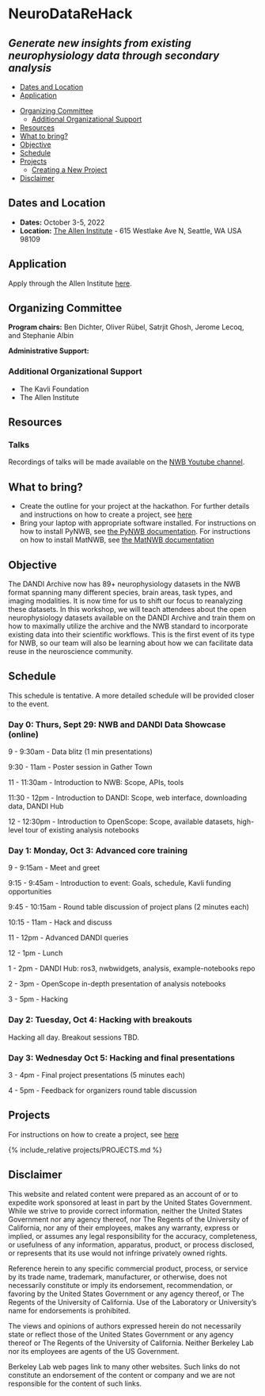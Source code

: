 # NeuroDataReHack
## *Generate new insights from existing neurophysiology data through secondary analysis*

  * [Dates and Location](#dates-and-location)
  * [Application](#application)
<!-- * [Logistics](#logistics) -->
  * [Organizing Committee](#organizing-committee)
    * [Additional Organizational Support](#additional-organizational-support)
  * [Resources](#resources)
  * [What to bring?](#what-to-bring)
  * [Objective](#objective)
  * [Schedule](#schedule)
  * [Projects](#projects)
     * [Creating a New Project](projects/README.md)
  * [Disclaimer](#disclaimer)
  
## Dates and Location

- **Dates:** October 3-5, 2022
- **Location:** [The Allen Institute](https://alleninstitute.org/) - 615 Westlake Ave N, Seattle, WA USA 98109

## Application

Apply through the Allen Institute [here](https://alleninstitute.org/what-we-do/brain-science/events-training/2022-neurodatarehack-hackathon/).

<!--
## Logistics

**Housing:** 

**Travel:** 

-->

## Organizing Committee

**Program chairs:** Ben Dichter, Oliver Rübel, Satrjit Ghosh, Jerome Lecoq, and Stephanie Albin

**Administrative Support:** 

### Additional Organizational Support

- The Kavli Foundation
- The Allen Institute

## Resources

### Talks

Recordings of talks will be made available on the [NWB Youtube channel](https://www.youtube.com/channel/UCfD_mU-EFz135a9TpNFJP5A).

## What to bring?

* Create the outline for your project at the hackathon. For further details and instructions on how to create a project, see [here](projects/README.md)
* Bring your laptop with appropriate software installed. For instructions on how to install PyNWB, see [the PyNWB documentation](http://pynwb.readthedocs.io/en/latest/getting_started.html#installation). For instructions on how to install MatNWB, see [the MatNWB documentation](https://github.com/NeurodataWithoutBorders/matnwb/blob/master/README.md)

## Objective

The DANDI Archive now has 89+ neurophysiology datasets in the NWB format spanning many different species, brain 
areas, task types, and imaging modalities. It is now time for us to shift our focus to reanalyzing these datasets. 
In this workshop, we will teach attendees about the open neurophysiology datasets available on the DANDI Archive and 
train them on how to maximally utilize the archive and the NWB standard to incorporate existing data into their 
scientific workflows. This is the first event of its type for NWB, so our team will also be learning 
about how we can facilitate data reuse in the neuroscience community.

## Schedule

This schedule is tentative. A more detailed schedule will be provided closer to the event.

### Day 0: Thurs, Sept 29: NWB and DANDI Data Showcase (online)

9 - 9:30am - Data blitz (1 min presentations)

9:30 - 11am - Poster session in Gather Town

11 - 11:30am - Introduction to NWB: Scope, APIs, tools

11:30 - 12pm - Introduction to DANDI: Scope, web interface, downloading data, DANDI Hub

12 - 12:30pm - Introduction to OpenScope: Scope, available datasets, high-level tour of existing analysis notebooks

### Day 1: Monday, Oct 3: Advanced core training

9 - 9:15am - Meet and greet

9:15 - 9:45am - Introduction to event: Goals, schedule, Kavli funding opportunities

9:45 - 10:15am - Round table discussion of project plans (2 minutes each)

10:15 - 11am - Hack and discuss

11 - 12pm - Advanced DANDI queries

12 - 1pm - Lunch

1 - 2pm - DANDI Hub: ros3, nwbwidgets, analysis, example-notebooks repo

2 - 3pm - OpenScope in-depth presentation of analysis notebooks

3 - 5pm - Hacking


### Day 2: Tuesday, Oct 4: Hacking with breakouts

Hacking all day. Breakout sessions TBD.


### Day 3: Wednesday Oct 5: Hacking and final presentations

3 - 4pm - Final project presentations (5 minutes each)

4 - 5pm - Feedback for organizers round table discussion


## Projects

<a name="ProjectsList"/>

For instructions on how to create a project, see [here](projects/README.md)

{% include_relative projects/PROJECTS.md %}

## Disclaimer

This website and related content were prepared as an account of or to expedite work sponsored at least in part by the United States Government. While we strive to provide correct information, neither the United States Government nor any agency thereof, nor The Regents of the University of California, nor any of their employees, makes any warranty, express or implied, or assumes any legal responsibility for the accuracy, completeness, or usefulness of any information, apparatus, product, or process disclosed, or represents that its use would not infringe privately owned rights.

Reference herein to any specific commercial product, process, or service by its trade name, trademark, manufacturer, or otherwise, does not necessarily constitute or imply its endorsement, recommendation, or favoring by the United States Government or any agency thereof, or The Regents of the University of California.  Use of the Laboratory or University’s name for endorsements is prohibited.

The views and opinions of authors expressed herein do not necessarily state or reflect those of the United States Government or any agency thereof or The Regents of the University of California.  Neither Berkeley Lab nor its employees are agents of the US Government.

Berkeley Lab web pages link to many other websites.  Such links do not constitute an endorsement of the content or company and we are not responsible for the content of such links.
